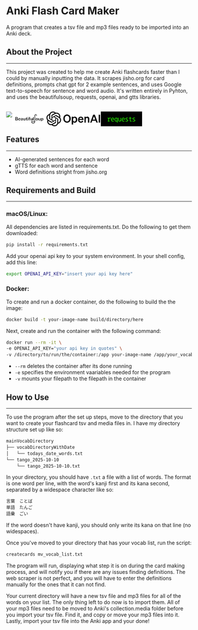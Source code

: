 # Anki Flash Card Maker
A program that creates a tsv file and mp3 files ready to be imported into an Anki deck.

## **About the Project**
---
This project was created to help me create Anki flashcards faster than I could by manually inputting the data. It scrapes jisho.org for card definitions, prompts chat gpt for 2 example sentences, and uses Google text-to-speech for sentence and word audio. It's written entirely in Pyhton, and uses the beautifulsoup, requests, openai, and gtts libraries.
<br><br>

<!-- put icons of language usage here and links to the libraries used. basically the tech stack-->
<img align="left" height="40" src="https://cdn.jsdelivr.net/gh/devicons/devicon@latest/icons/python/python-original.svg" />
<img align="left" height="40" src="attachments/beautifulsoup.png"/>
<img align="left" height="40" src="attachments/openai.png"/>
<img align="left" height="40" src="attachments/requests.png"/>
<br><br>


## **Features**
---
+ AI-generated sentences for each word
+ gTTS for each word and sentence
+ Word definitions stright from jisho.org 

## **Requirements and Build**
---

### **macOS/Linux:**
All dependencies are listed in requirements.txt. Do the following to get them downloaded:

```bash
pip install -r requirements.txt
```

Add your openai api key to your system environment. In your shell config, add this line:

```bash
export OPENAI_API_KEY="insert your api key here"
```

### **Docker:**
To create and run a docker container, do the following to build the the image:

```bash
docker build -t your-image-name build/directory/here
```

Next, create and run the container with the following command:

```bash
docker run --rm -it \
-e OPENAI_API_KEY="your api key in quotes" \
-v /directory/to/run/the/container:/app your-image-name /app/your_vocab_input_file.txt
```

- `--rm` deletes the container after its done running
- `-e` specifies the environment vaariables needed for the program
- `-v` mounts your filepath to the filepath in the container


## **How to Use**
---
To use the program after the set up steps, move to the directory that you want to create your flashcard tsv and media files in. I have my directory structure set up like so:
```bash
mainVocabDirectory
├── vocabDirectoryWithDate
│   └── todays_date_words.txt
└── tango_2025-10-10
    └── tango_2025-10-10.txt
```
In your directory, you should have `.txt` a file with a list of words. The format is one word per line, with the word's kanji first and its kana second, separated by a widespace character like so:
```bash
言葉　ことば
単語　たんご
語彙　ごい
```
If the word doesn't have kanji, you should only write its kana on that line (no widespaces).

Once you've moved to your directory that has your vocab list, run the script:
```bash
createcards mv_vocab_list.txt
```

The program will run, displaying what step it is on during the card making process, and will notify you if there are any issues finding definitions. The web scraper is not perfect, and you will have to enter the definitions manually for the ones that it can not find.

Your current directory will have a new tsv file and mp3 files for all of the words on your list. The only thing left to do now is to import them. All of your mp3 files need to be moved to Anki's collection.media folder before you import your tsv file. Find it, and copy or move your mp3 files into it. Lastly, import your tsv file into the Anki app and your done!

